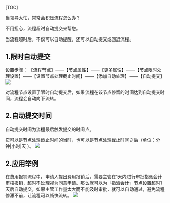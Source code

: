 [TOC]

当领导太忙，常常会积压流程怎么办？

不用担心，流程超时自动提交来帮您。

当流程超时后，不仅可以自动提醒，还可以自动提交或回退流程。


## 1.限时自动提交

设置步骤：
【流程节点】——【节点属性】——【更多属性】——【节点限时处理设置】——【设置节点处理截止时间】——【添加自动处理】——【自动提交】
![](http://docfiles.baibaoyun.com/lq1MGJY5zgUGoA_jMX9OwfXpa9fx)


对流程节点设置了限时自动提交后，如果流程在该节点停留的时间达到自动提交时间，流程会自动向下流转。


## 2.自动提交时间

自动提交时间为流程最后触发提交的时间点。

它可以是节点处理截止时间的当时，也可以是节点处理截止时间之后（单位：分钟|小时|天 ）。
![](http://docfiles.baibaoyun.com/Fqge_vNSYbSp8mUKDJWx5rEg6CVM)


## 2.应用举例

在费用报销流程中，申请人提出费用报销后，需要主管在1天内进行审批指派会计审核报销，超时不处理视为同意申请。那么就可以为「指派会计」节点设置超时1天后自动提交，如果主管工作量太大而不能及时审批，就可以自动通过，避免流程停滞不前，让流程可以畅快流转。
![](http://docfiles.baibaoyun.com/lkmfZEI4NovPdDER-SWLJN8Ho-cW)

